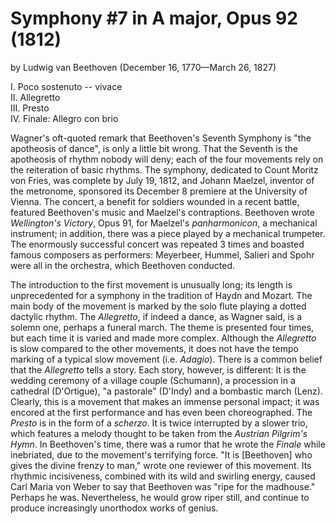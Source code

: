 # Symphony #7 in A major, Opus 92 (1812)
by Ludwig van Beethoven (December 16, 1770&mdash;March 26, 1827)

I. Poco sostenuto -- vivace  
II. Allegretto  
III. Presto  
IV. Finale: Allegro con brio  

Wagner's oft-quoted remark that Beethoven's Seventh Symphony is "the apotheosis of dance", is only a little bit wrong. That the Seventh is the apotheosis of rhythm nobody will deny; each of the four movements rely on the reiteration of basic rhythms. The symphony, dedicated to Count Moritz von Fries, was complete by July 19, 1812, and Johann Maelzel, inventor of the metronome, sponsored its December 8 premiere at the University of Vienna. The concert, a benefit for soldiers wounded in a recent battle, featured Beethoven's music and Maelzel's contraptions. Beethoven wrote <I>Wellington's Victory</I>, Opus 91, for Maelzel's <I>panharmonicon</I>, a mechanical instrument; in addition, there was a piece played by a mechanical trumpeter. The enormously successful concert was repeated 3 times and boasted famous composers as performers: Meyerbeer, Hummel, Salieri and Spohr were all in the orchestra, which Beethoven conducted. 

The introduction to the first movement is unusually long; its length is unprecedented for a symphony in the tradition of Haydn and Mozart. The main body of the movement is marked by the solo flute playing a dotted dactylic rhythm. The <I>Allegretto</I>, if indeed a dance, as Wagner said, is a solemn one, perhaps a funeral march. The theme is presented four times, but each time it is varied and made more complex. Although the <I>Allegretto</I> is slow compared to the other movements, it does not have the tempo marking of a typical slow movement (i.e. <I>Adagio</I>). There is a common belief that the <I>Allegretto</I> tells a story. Each story, however, is different: It is the wedding ceremony of a village couple (Schumann), a procession in a cathedral (D'Ortigue), "a pastorale" (D'Indy) and a bombastic march (Lenz). Clearly, this is a movement that makes an immense personal impact; it was encored at the first performance and has even been choreographed. The <I>Presto</I> is in the form of a <I>scherzo</I>. It is twice interrupted by a slower trio, which features a melody thought to be taken from the <I>Austrian Pilgrim's Hymn</I>. In Beethoven's time, there was a rumor that he wrote the <I>Finale</I> while inebriated, due to the movement's terrifying force. "It is [Beethoven] who gives the divine frenzy to man," wrote one reviewer of this movement. Its rhythmic incisiveness, combined with its wild and swirling energy, caused Carl Maria von Weber to say that Beethoven was "ripe for the madhouse." Perhaps he was. Nevertheless, he would grow riper still, and continue to produce increasingly unorthodox works of genius.
